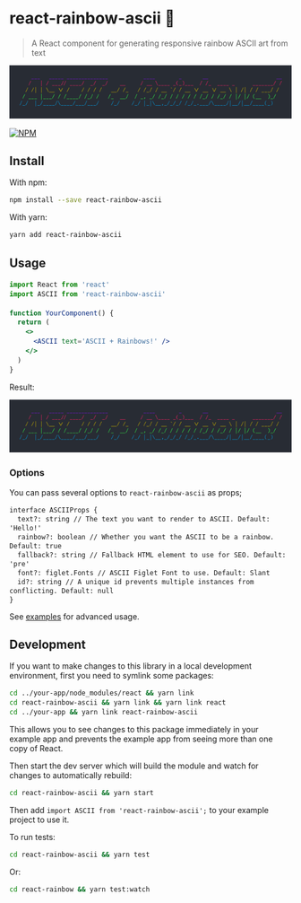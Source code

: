 # react-rainbow-ascii 🌈

> A React component for generating responsive rainbow ASCII art from text

![Screenshot](./images/screenshot.png)

[![NPM](https://img.shields.io/npm/v/rainbow-ascii.svg)](https://www.npmjs.com/package/rainbow-ascii)

## Install

With npm:

```bash
npm install --save react-rainbow-ascii
```

With yarn:

```bash
yarn add react-rainbow-ascii
```

## Usage

```jsx
import React from 'react'
import ASCII from 'react-rainbow-ascii'

function YourComponent() {
  return (
    <>
      <ASCII text='ASCII + Rainbows!' />
    </>
  )
}
```

Result:

![Screenshot](./images/screenshot.png)

### Options

You can pass several options to `react-rainbow-ascii` as props;

```tsx
interface ASCIIProps {
  text?: string // The text you want to render to ASCII. Default: 'Hello!'
  rainbow?: boolean // Whether you want the ASCII to be a rainbow. Default: true
  fallback?: string // Fallback HTML element to use for SEO. Default: 'pre'
  font?: figlet.Fonts // ASCII Figlet Font to use. Default: Slant
  id?: string // A unique id prevents multiple instances from conflicting. Default: null
}
```

See [examples](examples.md) for advanced usage.

## Development

If you want to make changes to this library in a local development environment,
first you need to symlink some packages:

```bash
cd ../your-app/node_modules/react && yarn link
cd react-rainbow-ascii && yarn link && yarn link react
cd ../your-app && yarn link react-rainbow-ascii
```

This allows you to see changes to this package immediately in your example app
and prevents the example app from seeing more than one copy of React.

Then start the dev server which will build the module and watch for changes to
automatically rebuild:

```bash
cd react-rainbow-ascii && yarn start
```

Then add `import ASCII from 'react-rainbow-ascii';` to your example project to use it.

To run tests:

```bash
cd react-rainbow-ascii && yarn test
```

Or:

```bash
cd react-rainbow && yarn test:watch
```
